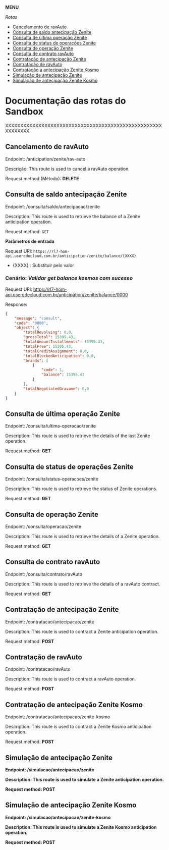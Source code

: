**MENU**

_Rotas_
* [Cancelamento de ravAuto](#cancelamento-de-ravAuto)
* [Consulta de saldo antecipação Zenite](#consulta-de-saldo-antecipação-Zenite)
* [Consulta de última operação Zenite](#consulta-de-última-operação-Zenite)
* [Consulta de status de operações Zenite](#consulta-de-status-de-operações-Zenite)
* [Consulta de operação Zenite](#consulta-de-operação-Zenite)
* [Consulta de contrato ravAuto](#consulta-de-contrato-ravAuto)
* [Contratação de antecipação Zenite](#contratação-de-antecipação-Zenite)
* [Contratação de ravAuto](#contratação-de-ravAuto)
* [Contratação a antecipação Zenite Kosmo](#contratacão-a-antecipação-Zenite-Kosmo)
* [Simulação de antecipação Zenite](#simulação-de-antecipação-Zenite)
* [Simulação de antecipação Zenite Kosmo](#simulação-de-antecipação-Zenite-Kosmo)


# Documentação das rotas do Sandbox

XXXXXXXXXXXXXXXXXXXXXXXXXXXXXXXXXXXXXXXXXXXXXXXXXXXXXXXXXXXX
## Cancelamento de ravAuto
Endpoint: /anticipation/zenite/rav-auto

Descrição: This route is used to cancel a ravAuto operation.

Request method (Método): <b>DELETE</b>

## Consulta de saldo antecipação Zenite
Endpoint: /consulta/saldo/antecipacao/zenite

Description: This route is used to retrieve the balance of a Zenite anticipation operation.

Request method: `GET`

<b> Parâmetros de entrada </b>

Request URI: `https://rl7-hom-api.useredecloud.com.br/anticipation/zenite/balance/{XXXX}`

- {XXXX} : Substituir pelo valor

### Cenário: *Validar get balance kosmos com sucesso*

Request URI:	https://rl7-hom-api.useredecloud.com.br/anticipation/zenite/balance/0000

Response:
```json
{
    "message": "consult",
    "code": "0000",
    "object": {
        "totalRevolving": 0.0,
        "grossTotal": 15395.43,
        "totalAmountInstallments": 15395.43,
        "totalFree": 15395.43,
        "totalCreditAssignment": 0.0,
        "totalBlockedAnticipation": 0.0,
        "brands": [
            {
                "code": 1,
                "balance": 15395.43
            }
        ],
        "totalNegotiatedGravame": 0.0
    }
}
```

## Consulta de última operação Zenite
Endpoint: /consulta/ultima-operacao/zenite

Description: This route is used to retrieve the details of the last Zenite operation.

Request method: <b>GET</b>

## Consulta de status de operações Zenite
Endpoint: /consulta/status-operacoes/zenite

Description: This route is used to retrieve the status of Zenite operations.

Request method: <b>GET</b>

## Consulta de operação Zenite
Endpoint: /consulta/operacao/zenite

Description: This route is used to retrieve the details of a Zenite operation.

Request method: <b>GET</b>

## Consulta de contrato ravAuto
Endpoint: /consulta/contrato/ravAuto

Description: This route is used to retrieve the details of a ravAuto contract.

Request method: <b>GET</b>

## Contratação de antecipação Zenite
Endpoint: /contratacao/antecipacao/zenite

Description: This route is used to contract a Zenite anticipation operation.

Request method: <b>POST</b>

## Contratação de ravAuto
Endpoint: /contratacao/ravAuto

Description: This route is used to contract a ravAuto operation.

Request method: <b>POST</b>

## Contratação de antecipação Zenite Kosmo
Endpoint: /contratacao/antecipacao/zenite-kosmo

Description: This route is used to contract a Zenite Kosmo anticipation operation.

Request method: <b>POST

## Simulação de antecipação Zenite
Endpoint: /simulacao/antecipacao/zenite

Description: This route is used to simulate a Zenite anticipation operation.

Request method: <b>POST</b>

## Simulação de antecipação Zenite Kosmo
Endpoint: /simulacao/antecipacao/zenite-kosmo

Description: This route is used to simulate a Zenite Kosmo anticipation operation.

Request method: <b>POST</b>
